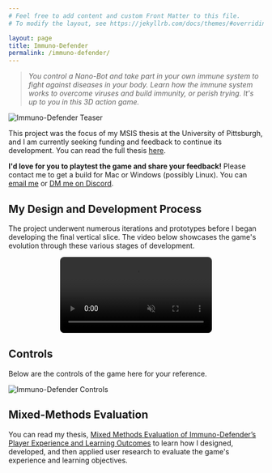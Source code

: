 ```yaml
---
# Feel free to add content and custom Front Matter to this file.
# To modify the layout, see https://jekyllrb.com/docs/themes/#overriding-theme-defaults

layout: page
title: Immuno-Defender
permalink: /immuno-defender/
---
```


> *You control a Nano-Bot and take part in your own immune system to fight against diseases in your body. Learn how the immune system works to overcome viruses and build immunity, or perish trying. It's up to you in this 3D action game.*

![Immuno-Defender Teaser](/assets/images/immuno-defender_teaser.png)

This project was the focus of my MSIS thesis at the University of Pittsburgh, and I am currently seeking funding and feedback to continue its development. You can read the full thesis <a href="http://d-scholarship.pitt.edu/id/eprint/45354" target="_blank">here</a>.

**I'd love for you to playtest the game and share your feedback!** Please contact me to get a build for Mac or Windows (possibly Linux). You can [email me](mailto:andybytesmail@gmail.com) or [DM me on Discord](https://discord.com/users/andybyte).

## My Design and Development Process

The project underwent numerous iterations and prototypes before I began developing the final vertical slice. The video below showcases the game's evolution through these various stages of development.

<div style="display: flex; justify-content: center; align-items: center; margin-bottom: 1em;">
    <video src="/assets/images/immuno-defender_devreel.mov" controls loop muted playsinline style="max-width: 100%; height: auto; border-radius: 8px;"></video>
</div>

## Controls

Below are the controls of the game here for your reference. 

![Immuno-Defender Controls](/assets/images/immuno-defender_controls.png)

## Mixed-Methods Evaluation

You can read my thesis, <a href="https://d-scholarship.pitt.edu/45354/" target="_blank">Mixed Methods Evaluation of Immuno-Defender’s Player Experience and Learning Outcomes</a> to learn how I designed, developed, and then applied user research to evaluate the game's experience and learning objectives.